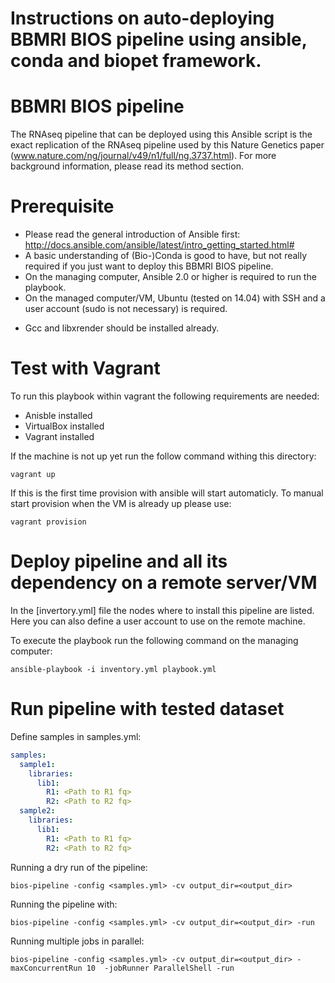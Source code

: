Instructions on auto-deploying BBMRI BIOS pipeline using ansible, conda and biopet framework.
==============

BBMRI BIOS pipeline
=====
The RNAseq pipeline that can be deployed using this Ansible script is the exact replication of the RNAseq pipeline used by this Nature Genetics paper (www.nature.com/ng/journal/v49/n1/full/ng.3737.html). For more background information, please read its method section.

Prerequisite
=====
* Please read the general introduction of Ansible first: http://docs.ansible.com/ansible/latest/intro_getting_started.html#
* A basic understanding of (Bio-)Conda is good to have, but not really required if you just want to deploy this BBMRI BIOS pipeline.
* On the managing computer, Ansible 2.0 or higher is required to run the playbook. 
* On the managed computer/VM, Ubuntu (tested on 14.04) with SSH and a user account (sudo is not necessary) is required.
 - Gcc and libxrender should be installed already.

Test with Vagrant
=====

To run this playbook within vagrant the following requirements are needed:
- Anisble installed
- VirtualBox installed
- Vagrant installed

If the machine is not up yet run the follow command withing this directory:
```
vagrant up
```

If this is the first time provision with ansible will start automaticly. To manual start provision when the VM is already up please use:
```
vagrant provision
```

Deploy pipeline and all its dependency on a remote server/VM
=====

In the [invertory.yml] file the nodes where to install this pipeline are listed. Here you can also define a user account to use on the remote machine.

To execute the playbook run the following command on the managing computer:
```
ansible-playbook -i inventory.yml playbook.yml
```

Run pipeline with tested dataset
=====

Define samples in samples.yml:
``` yaml
samples:
  sample1:
    libraries:
      lib1:
        R1: <Path to R1 fq>
        R2: <Path to R2 fq>
  sample2:
    libraries:
      lib1:
        R1: <Path to R1 fq>
        R2: <Path to R2 fq>

```

Running a dry run of the pipeline:
```
bios-pipeline -config <samples.yml> -cv output_dir=<output_dir>
```

Running the pipeline with:
```
bios-pipeline -config <samples.yml> -cv output_dir=<output_dir> -run
```

Running multiple jobs in parallel:
```
bios-pipeline -config <samples.yml> -cv output_dir=<output_dir> -maxConcurrentRun 10  -jobRunner ParallelShell -run
```
